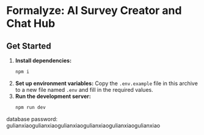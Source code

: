 # Formalyze: AI Survey Creator and Chat Hub

## Get Started

1.  **Install dependencies:**
    ```bash
    npm i
    ```
2.  **Set up environment variables:**
    Copy the `.env.example` file in this archive to a new file named `.env` and fill in the required values.
3.  **Run the development server:**
    ```bash
    npm run dev
    ```

database password: gulianxiaogulianxiaogulianxiaogulianxiaogulianxiaogulianxiao